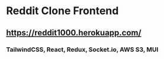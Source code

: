 # Reddit Clone Frontend

## https://reddit1000.herokuapp.com/

### TailwindCSS, React, Redux, Socket.io, AWS S3, MUI
